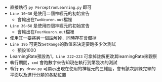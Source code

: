 * 直接執行 `py PerceptronLearning.py` 即可
* `Line 10~30` 是使用二個神經元的初始宣告
    * 會輸出在`TwoNeuron.out`檔裡
* `Line 36~58` 是使用四個神經元的初始宣告
    * 會輸出在`FourNeuron.out`檔裡
* 使用其一要將另一個註解掉，同時存在會爛掉
* `Line 195` 可更改`SetRange`的數值來決定要跑多少次測試
    * 預設1000
* LearningRate預設為1，`Line 222~223` 可拿掉註解更改其learningRate來觀察
* 執行期間，`cmd` 會跑數字來告知現在執行到第幾次的測試
* 執行 `py draw.py` 可顯示出現在使用的神經元的三維圖，會有該次訓練完畢的平面以及進行分類的各點位置